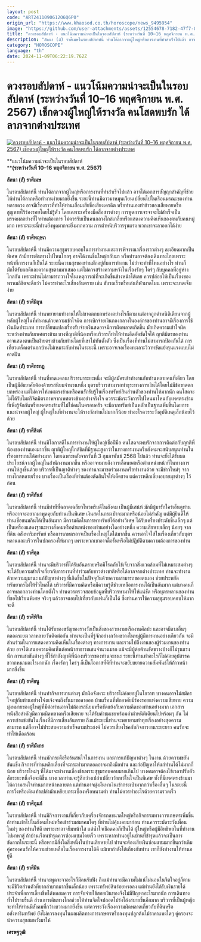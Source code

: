 ```yaml
---
layout: post
code: "ART2411090612O6Q6P0"
origin_url: "https://www.khaosod.co.th/horoscope/news_9495954"
image: "https://github.com/user-attachments/assets/12554678-7182-47f7-8c4c-a2985fcf65e7"
title: "ดวงรอบสัปดาห์ - แนวโน้มความน่าจะเป็นในรอบสัปดาห์ (ระหว่างวันที่ 10–16 พฤศจิกายน พ.ศ. 2567) เช็กดวงผู้ใหญ่ให้รางวัล คนโสดพบรัก ได้ลาภจากต่างประเทศ"
description: "ลัคนา (ลั) ราศีเมษในรอบสัปดาห์นี้ ท่านได้ลาภจากผู้ใหญ่หรือการงานที่ทำสำเร็จไปแล้ว อาจได้เอกสารสัญญาสำคัญที่ช่วยให้ท่านได้ลาภหรือทำงานง่ายมากยิ่งขึ้น"
category: "HOROSCOPE"
language: "th"
date: 2024-11-09T06:22:19.762Z
---
```


# ดวงรอบสัปดาห์ - แนวโน้มความน่าจะเป็นในรอบสัปดาห์ (ระหว่างวันที่ 10–16 พฤศจิกายน พ.ศ. 2567) เช็กดวงผู้ใหญ่ให้รางวัล คนโสดพบรัก ได้ลาภจากต่างประเทศ

[![ดวงรอบสัปดาห์ - แนวโน้มความน่าจะเป็นในรอบสัปดาห์ (ระหว่างวันที่ 10–16 พฤศจิกายน พ.ศ. 2567) เช็กดวงผู้ใหญ่ให้รางวัล คนโสดพบรัก ได้ลาภจากต่างประเทศ](https://www.khaosod.co.th/wpapp/uploads/2024/11/A-ดวงรอบสัปดาห์.jpg "ดวงรอบสัปดาห์ - แนวโน้มความน่าจะเป็นในรอบสัปดาห์ (ระหว่างวันที่ 10–16 พฤศจิกายน พ.ศ. 2567) เช็กดวงผู้ใหญ่ให้รางวัล คนโสดพบรัก ได้ลาภจากต่างประเทศ")](https://www.khaosod.co.th/wpapp/uploads/2024/11/A-ดวงรอบสัปดาห์.jpg)

**แนวโน้มความน่าจะเป็นในรอบสัปดาห์  
****(ระหว่างวันที่ 10–16 พฤศจิกายน พ.ศ. 2567)**

**ลัคนา (ลั) ราศีเมษ**

ในรอบสัปดาห์นี้ ท่านได้ลาภจากผู้ใหญ่หรือการงานที่ทำสำเร็จไปแล้ว อาจได้เอกสารสัญญาสำคัญที่ช่วยให้ท่านได้ลาภหรือทำงานง่ายมากยิ่งขึ้น ระยะนี้ท่านมีดาวมาหมุนเวียนเปลี่ยนไปในเรือนมรณะของท่านหลายดวง อาจมีเรื่องราวที่ทำให้ท่านเสื่อมเสียชื่อเสียงเครดิต หรือท่านเองทำข้าวของเสียหายหรือสูญหายไร้ร่องรอยโดยไม่รู้ตัว โดยเฉพาะเครื่องมือสื่อสารต่างๆ การพูดการเจรจาจะไม่สำเร็จเป็นมรรคผลอย่างที่ใจท่านต้องการ ไม่ควรรับเป็นคนกลางไกล่เกลี่ยหรือแสดงความคิดเห็นของตนกับคนหมู่มาก เพราะระยะนี้ท่านยิ่งพูดมากจะยิ่งมากความ การตำหนิบริวารรุนแรง พวกเขาจะลาออกได้ง่าย

**ลัคนา (ลั) ราศีพฤษภ**

ในรอบสัปดาห์นี้ ท่านมีความสุขุมรอบคอบในการทำงานและการพิจารณาเรื่องราวต่างๆ ละเอียดมากเป็นพิเศษ ถ้ามีการเดินทางไปไหนไกลๆ อาจได้งานชิ้นใหญ่กลับมา หรือท่านอาจต้องเดินทางไกลเพราะหน้าที่การงานก็เป็นได้ ระยะนี้ความสุขของท่านมักอยู่กับการทำงาน ไม่ว่าจะทำที่ไหนอย่างไร ท่านก็มักได้รับผลดีและความสุขตามมาเสมอ แต่ไม่ควรสร้างความหวังในเรื่องรักๆ ใคร่ๆ กับบุคคลที่อยู่ห่างไกลกัน เพราะท่านไม่สามารถวางใจในเหตุการณ์ที่จะเกิดขึ้นข้างหน้าได้เลย ควรปล่อยให้เป็นเรื่องของพรหมลิขิตจะดีกว่า ไม่ควรทำอะไรเสี่ยงอันตราย เช่น ขับรถเร็วหรือเล่นกีฬาผาดโผน เพราะจะบาดเจ็บง่าย

**ลัคนา (ลั) ราศีมิถุน**

ในรอบสัปดาห์นี้ ท่านพยายามทำงานให้ไม่ขาดตกบกพร่องอย่างไรก็ตาม แต่อาจถูกตำหนิติเตียนจากผู้หลักผู้ใหญ่ในที่ทำงานด้วยความเข้าใจผิด การเบิกจ่ายเงินกองกลางในองค์กรของท่านอาจมีเรื่องการใช้เงินผิดประเภท การเปลี่ยนแปลงเรื่องรับจ่ายเงินสดอาจมีการผิดพลาดเกิดขึ้น มักเกิดความเข้าใจผิดระหว่างท่านกับเพศตรงข้าม บางทีญาติพี่น้องหรือบริวารก็ทำให้ท่านอึดอัดขัดใจได้ ญาติมิตรของท่านอาจแสดงตนเป็นฝ่ายตรงข้ามกับท่านโดยที่เขาไม่ทันตั้งตัว ซึ่งเป็นเรื่องที่ท่านไม่สามารถป้องกันได้ การเที่ยวเตร็ดเตร่นอกบ้านไม่เหมาะกับท่านในระยะนี้ เพราะอาจเจอเรื่องทะเลาะวิวาทขัดแย้งรุนแรงแบบไม่คาดฝัน

**ลัคนา (ลั) ราศีกรกฎ**

ในรอบสัปดาห์นี้ ท่านที่ขาดแคลนบริวารมาระยะหนึ่ง จะมีผู้สมัครเข้าทำงานกับท่านหลายคนที่เดียว โดยเป็นผู้มีอัธยาศัยต้องด้วยรสนิยมจำนวนหนึ่ง บุตรบริวารสามารถทำธุระทางการเงินได้โดยไม่มีข้อขาดตกบกพร่อง แต่ไม่ควรให้เพศตรงข้ามหรือคนรักรับรู้ในเรื่องทรัพย์สินส่วนตัวของท่านให้มากนัก คนโสดจะไม่ได้รับไมตรีจิตมิตรภาพจากเพศตรงข้ามอย่างจริงใจ ควรระมัดระวังการไปไหนมาไหนกับเพศตรงข้ามที่เพิ่งรู้จักกันหรือเพศตรงข้ามที่ไม่ใช่คนในครอบครัว จะมีลาภทรัพย์เป็นหลักเป็นฐานเพิ่มขึ้นโดยการแนะนำจากผู้ใหญ่ ผู้ใหญ่ในที่ทำงานจะให้รางวัลท่านไม่มากก็น้อย ทำอะไรควรระวังอุบัติเหตุเล็กน้อยไว้ด้วย

**ลัคนา (ลั) ราศีสิงห์**

ในรอบสัปดาห์นี้ ท่านมีโอกาสดีในการทำงานให้ผู้ใหญ่เชื่อฝีมือ คนโสดจะพบรักจากการติดต่อกับญาติพี่น้องของท่านเองมากขึ้น ญาติผู้ใหญ่ใกล้ชิดที่มีฐานะสูงกว่าในทางการงานหรือสังคมจะสนับสนุนท่านในเรื่องการงานได้อย่างมาก โดยเฉพาะหลังจากวันที่ 3 กุมภาพันธ์ 2568 ไปแล้ว ท่านจะยิ่งได้รับผลประโยชน์จากผู้ใหญ่ในสำนักงานมากขึ้น หรืออาจหมายถึงการเลื่อนยศหรือตำแหน่งหน้าที่ในทางการงานให้สูงขึ้นด้วย บริวารที่เป็นญาติห่างๆ ของท่านจะมาขอร่วมงานหรือทำงานด้วย จะมีข่าวใหม่ๆ จากทางไกลหลายเรื่อง บางเรื่องเป็นเรื่องที่ท่านต้องตัดสินใจให้เด็ดขาด แต่ควรหลีกเลี่ยงอบายมุขต่างๆ ไว้ก่อน

**ลัคนา (ลั) ราศีกันย์**

ในรอบสัปดาห์นี้ ท่านมีท่าทีที่ฉลาดเฉลียวไหวพริบดีในสังคม เป็นผู้มีเสน่ห์ มักมีผู้มารักใคร่เอ็นดูท่าน หรืออาจจะอยากมาพูดคุยกับท่านเป็นพิเศษ เงินสดในกระเป๋าจะมากหรือน้อยไม่สำคัญ แต่มีผู้ยินดีให้ท่านเชื่อขนมกินได้เป็นอันมาก มีความคิดในการหาทรัพย์ได้อย่างวิเศษ ได้รับเครื่องประดับชิ้นเล็กๆ แต่เป็นเครื่องแสดงฐานะทางสังคมหรือตำแหน่งของท่านอย่างใดอย่างหนึ่ง ความเสียหายเล็กๆ น้อยๆ จากที่ดิน อสังหาริมทรัพย์ หรือการเกษตรอาจเป็นเรื่องใหญ่โตได้มากขึ้น ควรเอาใจใส่ในเรื่องเกี่ยวกับบุตรหลานและบริวารในปกครองให้มากๆ เพราะพวกเขาอาจดื้อรั้นหรือไม่ปฏิบัติตามความต้องการของท่าน

**ลัคนา (ลั) ราศีตุล**

ในรอบสัปดาห์นี้ ท่านจะมีบริวารที่ได้รับอันตรายหรือมีโรคภัยไข้เจ็บจากสิ่งแวดล้อมที่ไม่เหมาะสมต่างๆ จะได้รับความสำเร็จเกี่ยวกับการงานที่ทำร่วมกับชาวต่างชาติหรือได้ลาภจากต่างประเทศ ท่านจะทำงานด้วยความมุมานะ แก้ปัญหาต่างๆ ที่เกิดขึ้นในปัจจุบันด้วยความสามารถของตนเอง ช่วยประหยัดทรัพยากรไม่ให้รั่วไหลได้ บริวารที่มีความคิดหรือมีความรู้ดีช่วยเหลือการงานได้เป็นอันมาก แต่บางคนก็อาจหลอกลวงท่านโดยตั้งใจ ท่านควรตรวจสอบข้อมูลที่บริวารหามาให้ให้แน่ชัด หรือบุตรหลานของท่านที่ขอไปเรียนพิเศษ จริงๆ แล้วอาจแอบไปเที่ยวกับแฟนก็เป็นได้ ซึ่งท่านควรใช้ความสุขุมรอบคอบให้มากจะดี

**ลัคนา (ลั) ราศีพิจิก**

ในรอบสัปดาห์นี้ ท่านได้รับของขวัญของรางวัลเป็นสิ่งของสวยงามหรืองานศิลปะ และอาจมีลาภอื่นๆ ตลอดระยะเวลาหลายวันติดต่อกัน ท่านจะเป็นที่รู้จักอย่างกว้างขวางในหมู่ผู้มีการงานอย่างเดียวกัน จะมีส่วนร่วมในการแสดงความคิดเห็นในเรื่องต่างๆ ทางการงาน และรวมไปถึงงานของผู้ร่วมงานของท่านด้วย อาจได้เสนอความคิดเห็นต่อหน้าสาธารณชนจำนวนมาก แม้จะมีผู้ต่อต้านขัดขวางบ้างก็ไม่รุนแรงนัก การแข่งขันต่างๆ ที่ใช้กำลังญาติพี่น้องบริวารของท่านจะชนะ ระยะนี้ท่านทำอะไรก็ไม่ค่อยอุปสรรคขวากหนามอะไรมากนัก เรื่องรักๆ ใคร่ๆ ก็เป็นโอกาสที่ดีที่ท่านจะขยับขยายความสัมพันธ์ให้ก้าวหน้ามากยิ่งขึ้น

**ลัคนา (ลั) ราศีธนู**

ในรอบสัปดาห์นี้ ท่านทำกิจการงานต่างๆ มักผิดจังหวะ บริวารไม่ค่อยอยู่ในโอวาท บางคนอาจไม่สมัครใจอยู่กับท่านอย่างโจ่งแจ้งจนถึงขั้นมาขอลาออก บ้านเรือนที่พักอาศัยมีร่องรอยแห่งความเสียหาย ความมุ่งหมายของผู้ใหญ่ที่มีต่อท่านอาจไม่ต้องรสนิยมหรือขัดแย้งกับความคิดของท่านอย่างมาก เอกสารหนังสือสำคัญมีความผิดพลาดหรือเสียหาย จะได้รับคำชมเชยพร้อมคำตำหนิติเตียนไปพร้อมๆ กัน ไม่ควรเข้าแข่งขันในเรื่องที่มีการเสี่ยงอันตราย ถึงแม้ระยะนี้ท่านจะพยายามทำทุกเรื่องอย่างสุดความสามารถ แต่ก็อาจไม่ประสบความสำเร็จตามประสงค์ ไม่ควรเสี่ยงโชคกับกิจการงานระยะยาว คนรักจะทำให้เดือดร้อน

**ลัคนา (ลั) ราศีมังกร**

ในรอบสัปดาห์นี้ ท่านมักกระตือรือร้นสนใจในการงาน และการแก้ปัญหาต่างๆ ในงาน ด้วยความขยันขันแข็ง กิจการที่ท่านหลีกเลี่ยงที่จะกระทำมาตลอดอาจมาถึงมือท่าน และก่อปัญหาให้แก่ท่านได้ไม่มากก็น้อย บริวารใหม่ๆ ที่ได้มาจะทำงานเชื่องช้าเพราะสุขุมรอบคอบมากเกินไป บางคนอาจต้องใช้เวลาปรับตัวสักระยะหนึ่งจึงจะดีขึ้น บางเวลาท่านจะรู้สึกว่างเปล่าเปลี่ยวว้าเหว่ในใจเป็นพิเศษ ทั้งที่มีเพศตรงข้ามมาให้ความสนใจท่านมากหน้าหลายตา แต่ท่านอาจมุ่งมั่นหาเงินเข้ากระเป๋ามากกว่าเรื่องอื่นๆ ในระยะนี้ การวิ่งหรือเดินเท้าเปล่ามักเหยียบกระเบื้องหรือหนามตำ ท่านไม่ควรทำอะไรด้วยความรวดเร็ว

**ลัคนา (ลั) ราศีกุมภ์**

ในรอบสัปดาห์นี้ ท่านมีกิจการงานที่เกี่ยวกับเครื่องจักรกลขนาดใหญ่หรือกิจกรรมทางการเกษตรเพิ่มขึ้น ถ้าท่านเข้าไปในสังคมใหม่หรือเข้าร่วมสมาคมใดๆ ที่ท่านไม่คุ้นเคยมาก่อน ท่านควรระมัดระวังเพื่อนใหม่ๆ ของท่านให้ดี เพราะเขาอาจยิ้มหน้าใส แต่น้ำใจเชือดคอก็เป็นได้ ผู้ใหญ่หรือผู้มีอิทธิพลในที่ทำงานไปมาหาสู่ ถ้าบ้านเรือนชำรุดควรซ่อมแซมโดยเร็ว เพราะหากท่านอยู่ในบ้านที่ชำรุดแล้วจะเป็นการขัดลาภในระยะนี้ หรือหากมีสิ่งใดสิ่งหนึ่งในบ้านเสียหายไป ท่านจะต้องเสียเงินซ่อมแซมมากขึ้นกว่าเดิม คู่ครองคนรักให้ความช่วยเหลือในเรื่องการงานได้ดี แม้เขากำลังโต้เถียงกับท่าน เขาก็ยังทำงานให้ท่านอยู่ดี

**ลัคนา (ลั) ราศีมีน**

ในรอบสัปดาห์นี้ ท่านจะพูดจะจาอะไรก็มีคนรับฟัง ถึงแม้ท่านจะมีความไม่แน่ไม่นอนในจิตใจอยู่ก็ตาม จะมีชีวิตส่วนตัวที่ยากลำบากมากขึ้นเล็กน้อย เพราะทรัพย์สินร่อยหรอลง แต่ท่านยังได้รับเงินรายได้ประจำเพื่อการเลี้ยงชีพได้พอสมควร การจับจ่ายใช้สอยเงินทองจึงไม่มีปัญหาอะไรมากนัก การเดินทางทั่วไปราบรื่นดี ส่วนการเดินทางไกลช่วยให้ท่านจิตใจปลอดโปร่งโล่งสบายขึ้นอีกมาก บริวารที่เป็นผู้หญิงจะทำให้ท่านมีสังคมที่กว้างขวางมากยิ่งขึ้น แต่ควรระวังเรื่องความผิดพลาดเกี่ยวกับที่ดินหรืออสังหาริมทรัพย์ ยังไม่ควรลงทุนในผลผลิตทางการเกษตรหรือลงทุนปลูกต้นไม้ราคาแพงใดๆ คู่ครองจะนำความสุขสมหวังมาให้

**เศรษฐวุฒิ**